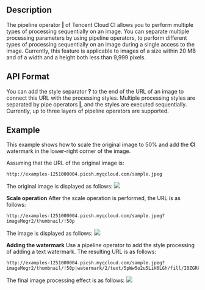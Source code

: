 ## Description
The pipeline operator **|** of Tencent Cloud CI allows you to perform multiple types of processing sequentially on an image. You can separate multiple processing parameters by using pipeline operators, to perform different types of processing sequentially on an image during a single access to the image. Currently, this feature is applicable to images of a size within 20 MB and of a width and a height both less than 9,999 pixels.


## API Format
You can add the style separator **?** to the end of the URL of an image to connect this URL with the processing styles. Multiple processing styles are separated by pipe operators **|**, and the styles are executed sequentially. Currently, up to three layers of pipeline operators are supported.

## Example
This example shows how to scale the original image to 50% and add the **CI** watermark in the lower-right corner of the image.

Assuming that the URL of the original image is:
```
http://examples-1251000004.picsh.myqcloud.com/sample.jpeg
```

The original image is displayed as follows: 
![](https://main.qcloudimg.com/raw/52e4147a6febbc589505c67973edb394.png)

**Scale operation**
After the scale operation is performed, the URL is as follows:

```
http://examples-1251000004.picsh.myqcloud.com/sample.jpeg?imageMogr2/thumbnail/!50p
```

The image is displayed as follows:
![](https://main.qcloudimg.com/raw/f6ab90d8bb2cc1faa1aa3467216c450d.jpg)

**Adding the watermark**
Use a pipeline operator to add the style processing of adding a text watermark. The resulting URL is as follows:
```
http://examples-1251000004.picsh.myqcloud.com/sample.jpeg?imageMogr2/thumbnail/!50p|watermark/2/text/5pWw5o2u5LiH6LGh/fill/I0ZGRkZGRg==/fontsize/30/dx/20/dy/20
```

The final image processing effect is as follows: 
![](https://main.qcloudimg.com/raw/8c44c8e3cda5f6311ebdd7e5b33b0480.jpg)
